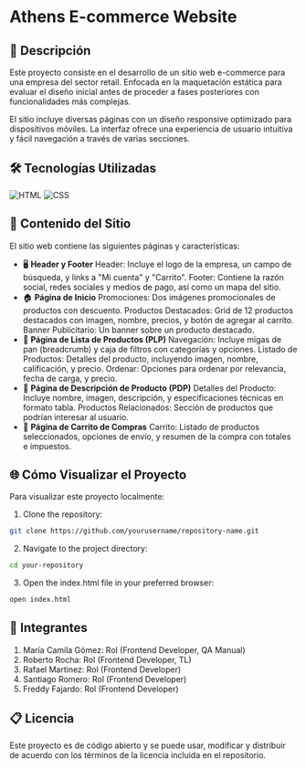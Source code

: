 # Athens E-commerce Website 

## 📄 Descripción
Este proyecto consiste en el desarrollo de un sitio web e-commerce para una empresa del sector retail. Enfocada en la maquetación estática para evaluar el diseño inicial antes de proceder a fases posteriores con funcionalidades más complejas.

El sitio incluye diversas páginas con un diseño responsive optimizado para dispositivos móviles. La interfaz ofrece una experiencia de usuario intuitiva y fácil navegación a través de varias secciones.

## 🛠️ Tecnologías Utilizadas
![HTML](https://img.shields.io/badge/Html-20232A?style=for-the-badge&logo=html5&logoColor=orange&color=white)
![CSS](https://img.shields.io/badge/CSS-20232A?style=for-the-badge&logo=css3&logoColor=%233899e3&color=white)

## 📑 Contenido del Sitio
El sitio web contiene las siguientes páginas y características:

- 🖥️ **Header y Footer**
Header: Incluye el logo de la empresa, un campo de búsqueda, y links a "Mi cuenta" y "Carrito".
Footer: Contiene la razón social, redes sociales y medios de pago, así como un mapa del sitio.
- 🏠 **Página de Inicio**
Promociones: Dos imágenes promocionales de productos con descuento.
Productos Destacados: Grid de 12 productos destacados con imagen, nombre, precios, y botón de agregar al carrito.
Banner Publicitario: Un banner sobre un producto destacado.
- 📃 **Página de Lista de Productos (PLP)**
Navegación: Incluye migas de pan (breadcrumb) y caja de filtros con categorías y opciones.
Listado de Productos: Detalles del producto, incluyendo imagen, nombre, calificación, y precio.
Ordenar: Opciones para ordenar por relevancia, fecha de carga, y precio.
- 📄 **Página de Descripción de Producto (PDP)**
Detalles del Producto: Incluye nombre, imagen, descripción, y especificaciones técnicas en formato tabla.
Productos Relacionados: Sección de productos que podrían interesar al usuario.
- 🛒 **Página de Carrito de Compras**
Carrito: Listado de productos seleccionados, opciones de envío, y resumen de la compra con totales e impuestos.

## 🌐 Cómo Visualizar el Proyecto
Para visualizar este proyecto localmente:


1. Clone the repository:

```bash
git clone https://github.com/yourusername/repository-name.git
```

2. Navigate to the project directory:

```bash
cd your-repository
```

3. Open the index.html file in your preferred browser:

```bash
open index.html
```
## 👥 Integrantes
1. María Camila Gómez: Rol (Frontend Developer, QA Manual)
2. Roberto Rocha: Rol (Frontend Developer, TL)
3. Rafael Martinez: Rol (Frontend Developer)
4. Santiago Romero: Rol (Frontend Developer)
5. Freddy Fajardo: Rol (Frontend Developer)

## 📋 Licencia
Este proyecto es de código abierto y se puede usar, modificar y distribuir de acuerdo con los términos de la licencia incluida en el repositorio.

